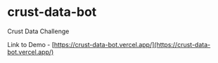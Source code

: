 # crust-data-bot
Crust Data Challenge

Link to Demo - [https://crust-data-bot.vercel.app/](https://crust-data-bot.vercel.app/)